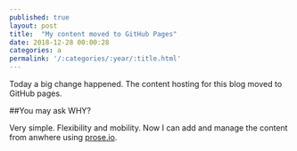 ```yaml
---
published: true
layout: post
title:  "My content moved to GitHub Pages"
date: 2018-12-28 00:00:28
categories: a
permalink: '/:categories/:year/:title.html'
---
```

Today a big change happened. The content hosting for this blog moved to GitHub pages.

##You may ask WHY?

Very simple. Flexibility and mobility. Now I can add and manage the content from anwhere using [prose.io](https://prose.io).
